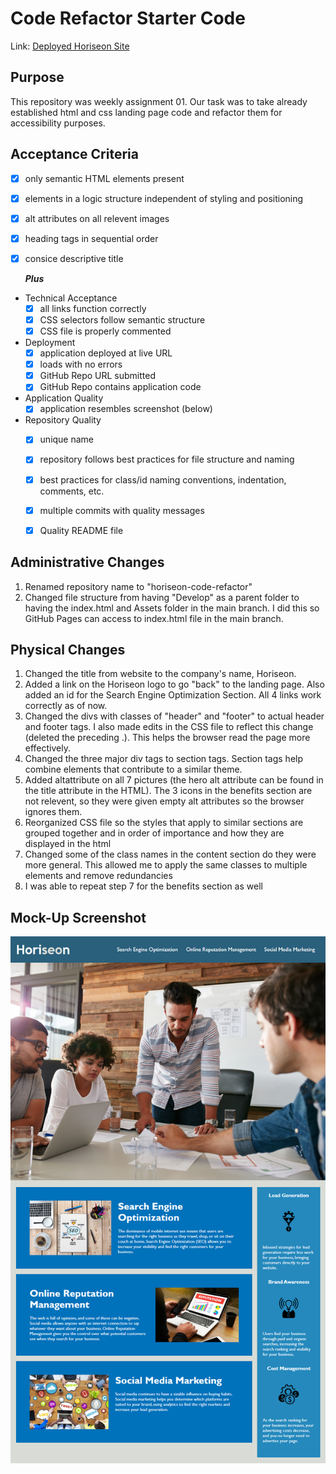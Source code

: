 # Code Refactor Starter Code
Link: [Deployed Horiseon Site](https://dalyd14.github.io/horiseon-code-refactor/)

## Purpose
This repository was weekly assignment 01. Our task was to take already established html and css
landing page code and refactor them for accessibility purposes.


## Acceptance Criteria
* [x] only semantic HTML elements present
* [x] elements in a logic structure independent of styling and positioning
* [x] alt attributes on all relevent images
* [x] heading tags in sequential order
* [x] consice descriptive title

	__*Plus*__
* Technical Acceptance
	* [x] all links function correctly
	* [x] CSS selectors follow semantic structure
	* [x] CSS file is properly commented
* Deployment
	* [x] application deployed at live URL
	* [x] loads with no errors
	* [x] GitHub Repo URL submitted
	* [x] GitHub Repo contains application code
* Application Quality
	* [x] application resembles screenshot (below)
* Repository Quality
	* [x] unique name
	* [x] repository follows best practices for file structure and naming
	* [x] best practices for class/id naming conventions, indentation, comments, etc.
	* [x] multiple commits with quality messages
	* [x] Quality README file


## Administrative Changes
1. Renamed repository name to "horiseon-code-refactor"
2. Changed file structure from having "Develop" as a parent folder to having the index.html and Assets folder in the main branch. I did this so GitHub Pages can access to index.html file in the main branch.

## Physical Changes
1. Changed the title from website to the company's name, Horiseon.
2. Added a link on the Horiseon logo to go "back" to the landing page. Also added an id for the Search Engine Optimization Section. All 4 links work correctly as of now.
3. Changed the divs with classes of "header" and "footer" to actual header and footer tags. I also made edits in the CSS file to reflect this change (deleted the preceding .). This helps the browser read the page more effectively.
4. Changed the three major div tags to section tags. Section tags help combine elements that contribute to a similar theme.
5. Added altattribute on all 7 pictures (the hero alt attribute can be found in the title attribute in the HTML). The 3 icons in the benefits section are not relevent, so they were given empty alt attributes so the browser ignores them.
6. Reorganized CSS file so the styles that apply to similar sections are grouped together and in order of importance and how they are displayed in the html
7. Changed some of the class names in the content section do they were more general. This allowed me to apply the same classes to multiple elements and remove redundancies
8. I was able to repeat step 7 for the benefits section as well


## Mock-Up Screenshot
![Horiseon Landing Page Screenshot](./assets/images/01-html-css-git-homework-demo.png)